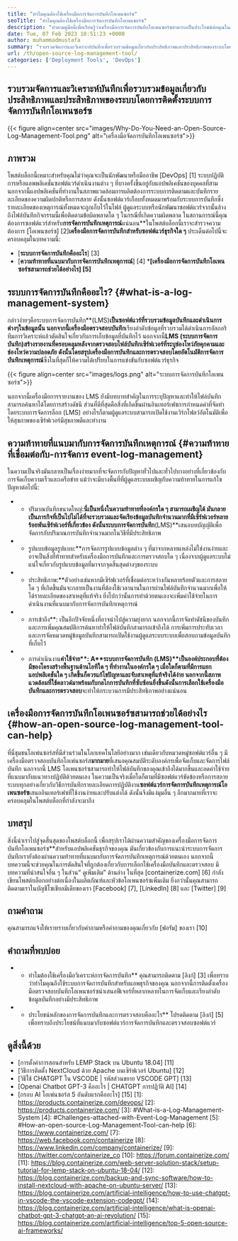 ```yaml
---
title: "ทำไมคุณต้องใช้เครื่องมือการจัดการบันทึกโอเพนซอร์ซ" 
seoTitle: "ทำไมคุณต้องใช้เครื่องมือการจัดการบันทึกโอเพนซอร์ซ" 
description: "ทำตามคู่มือนี้เพื่อเรียนรู้ว่าเครื่องมือการจัดการบันทึกโอเพนซอร์ซสามารถเป็นประโยชน์ต่อคุณในการรวบรวมบันทึกและการจัดการซอฟต์แวร์ธุรกิจของคุณ" 
date: Tue, 07 Feb 2023 18:51:23 +0000
author: muhammadmustafa
summary: "รวบรวมจัดการและวิเคราะห์บันทึกเพื่อรวบรวมข้อมูลเกี่ยวกับประสิทธิภาพและประสิทธิภาพของระบบโดยการติดตั้งระบบการจัดการบันทึกโอเพนซอร์ซ" 
url: /th/open-source-log-management-tool/
categories: ['Deployment Tools', 'DevOps']
---
```


## รวบรวมจัดการและวิเคราะห์บันทึกเพื่อรวบรวมข้อมูลเกี่ยวกับประสิทธิภาพและประสิทธิภาพของระบบโดยการติดตั้งระบบการจัดการบันทึกโอเพนซอร์ซ

{{< figure align=center src="images/Why-Do-You-Need-an-Open-Source-Log-Management-Tool.png" alt="เครื่องมือจัดการบันทึกโอเพนซอร์ซ">}}


## ภาพรวม
โพสต์บล็อกนี้เหมาะสำหรับคุณไม่ว่าคุณจะเป็นนักพัฒนาหรือมืออาชีพ [DevOps] [1] ระบบปฏิบัติการหรือแอพพลิเคชั่นซอฟต์แวร์ดำเนินงานต่าง ๆ ที่บางครั้งขึ้นอยู่กับแอปพลิเคชันของบุคคลที่สาม นอกจากนี้แอปพลิเคชันที่ทำงานในสภาพแวดล้อมการผลิตต้องการระบบการติดตามและบันทึกรายละเอียดของความผิดปกติหรือการสลาย ดังนั้นซอฟต์แวร์เกือบทั้งหมดมาพร้อมกับระบบการบันทึกซึ่งรายละเอียดของเหตุการณ์ทั้งหมดจะถูกเก็บไว้ในไฟล์ ผู้ดูแลระบบหรือนักพัฒนาซอฟต์แวร์จากนั้นอ้างถึงไฟล์บันทึกกิจกรรมนี้เพื่อติดตามข้อผิดพลาดใด ๆ ในกรณีที่เกิดความผิดพลาด ในสถานการณ์นี้คุณต้องการซอฟต์แวร์สำหรับ**การจัดการบันทึกเหตุการณ์**แน่นอน**ในโพสต์บล็อกนี้เราจะสำรวจความต้องการ [โอเพนซอร์ซ] [2]**เครื่องมือการจัดการบันทึกสำหรับซอฟต์แวร์ธุรกิจใด ๆ**
ประเด็นต่อไปนี้จะครอบคลุมในบทความนี้:
* [**ระบบการจัดการบันทึกคืออะไร**] [3]
* [**ความท้าทายที่แนบมากับการจัดการบันทึกเหตุการณ์**] [4]
***[เครื่องมือการจัดการบันทึกโอเพนซอร์ซสามารถช่วยได้อย่างไร] [5]**

## ระบบการจัดการบันทึกคืออะไร? {#what-is-a-log-management-system}
กล่าวง่ายๆคือระบบการจัดการบันทึก**(LMS)**เป็นซอฟต์แวร์ที่รวบรวมข้อมูลบันทึกและดำเนินการต่างๆในข้อมูลนั้น นอกจากนี้เครื่องมือตรวจสอบบันทึก**เรียงลำดับข้อมูลที่รวบรวมได้ดำเนินการอัลกอริทึมการวิเคราะห์แล้วตัดสินใจเกี่ยวกับการเก็บข้อมูลที่บันทึกไว้ นอกจากนี้**LMS (ระบบการจัดการบันทึก)**สร้างรายงานที่ครอบคลุมหลังจากตรวจสอบไฟล์บันทึกเซิร์ฟเวอร์ที่ระบุช่องโหว่ภัยคุกคามและช่องโหว่ความปลอดภัย ดังนั้นโดยสรุปเครื่องมือการบันทึกและการตรวจสอบโดยอัตโนมัติ**การจัดการบันทึกเหตุการณ์**ซึ่งในที่สุดก็ให้ความได้เปรียบในการแข่งขันกับซอฟต์แวร์ธุรกิจ

{{< figure align=center src="images/logs.png" alt="ระบบการจัดการบันทึกโอเพนซอร์ซ">}}

นอกจากนี้เครื่องมือการรายงานของ LMS ยังมีบทบาทสำคัญในการระบุปัญหาและทำให้ไฟล์บันทึกสามารถค้นหาได้โดยการสร้างดัชนี ส่วนที่ดีที่สุดคือสิ่งที่เกิดขึ้นผ่านอินเทอร์เฟซการกำหนดค่าที่จัดทำโดยระบบการจัดการล็อก (LMS) อย่างไรก็ตามผู้ดูแลระบบสามารถเปิดใช้งานเวิร์กโฟลว์อัตโนมัติเพื่อให้สุขภาพของเซิร์ฟเวอร์มีสุขภาพดีและทำงาน

## ความท้าทายที่แนบมากับการจัดการบันทึกเหตุการณ์ {#ความท้าทายที่เชื่อมต่อกับ-การจัดการ event-log-management}
ในความเป็นจริงมันกลายเป็นเรื่องง่ายมากที่จะจัดการกับปัญหาทั่วไปและทั่วไปบางอย่างที่เกี่ยวข้องกับการจัดเก็บความเร็วและเครือข่าย แม้ว่าจะมีบางพื้นที่ที่ผู้ดูแลระบบเผชิญกับความท้าทายในการแก้ไขปัญหาต่อไปนี้:
* * ปริมาณบันทึกขนาดใหญ่:**นี่เป็นหนึ่งในความท้าทายที่องค์กรใด ๆ สามารถเผชิญได้ มันกลายเป็นภารกิจที่เป็นไปไม่ได้ที่จะรวบรวมและจัดเรียงข้อมูลบันทึกจำนวนมากที่มีเซิร์ฟเวอร์หลายร้อยพันเซิร์ฟเวอร์ที่เกี่ยวข้อง ดังนั้นระบบการจัดการบันทึก**(LMS)**เสนอบทบัญญัติเพื่อจัดการกับปริมาณการบันทึกจำนวนมากในวิธีที่มีประสิทธิภาพ
* * รูปแบบข้อมูลรูปแบบ:**การจัดการรูปแบบข้อมูลต่าง ๆ ที่มาจากหลายแหล่งไม่ใช่งานง่ายและอาจเป็นสิ่งที่ท้าทายสำหรับเครื่องมือการบันทึกและการตรวจสอบใด ๆ เนื่องจากผู้ดูแลระบบไม่แน่ใจเกี่ยวกับรูปแบบข้อมูลที่มาจากจุดสิ้นสุดต่างๆของระบบ
* * ประสิทธิภาพ:**ตัวอย่างเช่นหากมีเซิร์ฟเวอร์ที่เชื่อมต่อระหว่างกันหลายร้อยตัวและการสลายใด ๆ ที่เกิดขึ้นมันจะกลายเป็นงานที่ต้องใช้เวลานานในการผ่านไฟล์บันทึกจำนวนมากเพื่อให้ได้รายละเอียดของสาเหตุที่แท้จริง ยิ่งไปกว่านั้นการทำด้วยตนเองจะเพิ่มค่าใช้จ่ายในการดำเนินงานที่แนบมากับการจัดการบันทึกเหตุการณ์
* * การเข้าถึง**: เป็นอีกปัจจัยหนึ่งที่อาจนำไปสู่ความยุ่งยาก นอกจากนี้การจัดทำดัชนีของบันทึกและการเพิ่มคุณสมบัติการค้นหาทำให้ไฟล์บันทึกสามารถเข้าถึงได้ การเพิ่มการประทับเวลาและการจัดหมวดหมู่ข้อมูลบันทึกสามารถเปิดใช้งานผู้ดูแลระบบระบบเพื่อสอบถามข้อมูลบันทึกที่เก็บไว้
* * การดำเนินงาน****ค่าใช้จ่าย**: A**ระบบการจัดการบันทึก (LMS)**เป็นองค์ประกอบที่ต้องมีของโครงสร้างพื้นฐานด้านไอทีใด ๆ ที่ทำงานในองค์กรใด ๆ เมื่อใดก็ตามที่มีการแยกแอปพลิเคชันใด ๆ เกิดขึ้นก็ควรแก้ไขปัญหาและจับสาเหตุที่แท้จริงได้ง่าย นอกจากนี้สภาพแวดล้อมที่ใช้คลาวด์มาพร้อมกับกลไกการบันทึกที่ซับซ้อนยิ่งขึ้นดังนั้นการเลือกใช้เครื่องมือบันทึกและการตรวจสอบ****จะทำให้กระบวนการมีประสิทธิภาพอย่างแน่นอน

## เครื่องมือการจัดการบันทึกโอเพนซอร์ซสามารถช่วยได้อย่างไร {#how-an-open-source-log-management-tool-can-help}
ที่นี่ชุมชนโอเพ่นซอร์สที่มีส่วนร่วมในโลกเทคโนโลยีอย่างมาก เช่นเดียวกับหมวดหมู่ซอฟต์แวร์อื่น ๆ มีเครื่องมือตรวจสอบบันทึกโอเพ่นซอร์ส**มากมาย**ที่เสนอคุณสมบัติระดับองค์กรเพื่อจัดเก็บและจัดการไฟล์บันทึก นอกจากนี้ LMS โอเพนซอร์ซสามารถทำให้ไฟล์บันทึกของคุณเข้าถึงได้มากขึ้นและลดค่าใช้จ่ายที่แนบมากับแนวทางปฏิบัติด้วยตนเอง
ในความเป็นจริงเมื่อใดก็ตามที่มีซอฟต์แวร์ขัดข้องหรือการสลายระบบทุกอย่างเกี่ยวกับวิธีการบันทึกรายละเอียดการปฏิบัติงาน**ซอฟต์แวร์การจัดการบันทึกเหตุการณ์โอเพนซอร์ซ**เสนออินเทอร์เฟซที่ใช้งานง่ายและปรับแต่งได้ ดังนั้นจึงมีแง่มุมอื่น ๆ อีกมากมายที่เราจะครอบคลุมในโพสต์บล็อกที่กำลังจะมาถึง

## บทสรุป
สิ่งนี้นำเราไปสู่จุดสิ้นสุดของโพสต์บล็อกนี้ เพื่อสรุปเราได้ผ่านความสำคัญของเครื่องมือการจัดการบันทึกโอเพนซอร์ซ**สำหรับแอปพลิเคชันธุรกิจของคุณ มันเกี่ยวข้องกับการแนะนำระบบการจัดการบันทึกเรายังต้องผ่านความท้าทายที่แนบมากับการจัดการบันทึกเหตุการณ์ด้วยตนเอง นอกจากนี้บทความนี้จะช่วยคุณในการตัดสินใจที่ถูกต้องเกี่ยวกับการเลือกใช้เครื่องมือบันทึกและตรวจสอบ มีบทความที่น่าสนใจอื่น ๆ ในส่วน“ ดูเพิ่มเติม” ด้านล่าง
ในที่สุด [containerize.com] [6] กำลังเขียนโพสต์บล็อกอย่างต่อเนื่องในผลิตภัณฑ์และหัวข้อโอเพนซอร์ซเพิ่มเติม ยิ่งกว่านั้นคุณสามารถติดตามเราในบัญชีโซเชียลมีเดียของเรา [Facebook] [7], [LinkedIn] [8] และ [Twitter] [9]

## ถามคำถาม
คุณสามารถแจ้งให้เราทราบเกี่ยวกับคำถามหรือคำถามของคุณเกี่ยวกับ [ฟอรัม] ของเรา [10]

## คำถามที่พบบ่อย
* * ทำไมต้องใช้เครื่องมือวิเคราะห์การจัดการบันทึก**
คุณสามารถติดตาม [ลิงก์] [3] เพื่อทราบว่าทำไมคุณถึงใช้ระบบการจัดการบันทึกสำหรับแอพธุรกิจของคุณ นอกจากนี้การติดตั้งเครื่องมือตรวจสอบบันทึกโอเพนซอร์ซนำเสนอฟีเจอร์ที่หลากหลายในการจัดเก็บและเรียงลำดับข้อมูลบันทึกอย่างมีประสิทธิภาพ
* * ประโยชน์หลักของการจัดการบันทึกและการตรวจสอบคืออะไร**
โปรดติดตาม [ลิงก์] [5] เพื่อทราบถึงประโยชน์ที่แนบมากับซอฟต์แวร์การจัดการบันทึกและตรวจสอบซอฟต์แวร์

## ดูสิ่งนี้ด้วย
  * [การตั้งค่าการสอนสำหรับ LEMP Stack บน Ubuntu 18.04] [11]
  * [วิธีการติดตั้ง NextCloud ด้วย Apache บนเซิร์ฟเวอร์ Ubuntu] [12]
  * [วิธีใช้ CHATGPT ใน VSCODE | รหัสส่วนขยาย VSCODE GPT] [13]
  * [Openai Chatbot GPT-3 คืออะไร | CHATGPT การปฏิวัติ AI] [14]
  * [กรอบ AI โอเพ่นซอร์ส 5 อันดับแรกคืออะไร] [15]
[1]: https://products.containerize.com/devops/
[2]: https://products.containerize.com/
[3]: #What-is-a-Log-Management-System
[4]: #Challenges-attached-with-Event-Log-Management
[5]: #How-an-open-source-Log-Management-Tool-can-help
[6]: https://www.containerize.com/
[7]: https://web.facebook.com/containerize
[8]: https://www.linkedin.com/company/containerize/
[9]: https://twitter.com/containerize_co
[10]: https://forum.containerize.com/
[11]: https://blog.containerize.com/web-server-solution-stack/setup-tutorial-for-lemp-stack-on-ubuntu-18-04/
[12]: https://blog.containerize.com/backup-and-sync-software/how-to-install-nextcloud-with-apache-on-ubuntu-server/
[13]: https://blog.containerize.com/artificial-intelligence/how-to-use-chatgpt-in-vscode-the-vscode-extension-codegpt/
[14]: https://blog.containerize.com/artificial-intelligence/what-is-openai-chatbot-gpt-3-chatgpt-an-ai-revolution/
[15]: https://blog.containerize.com/artificial-intelligence/top-5-open-source-ai-frameworks/
